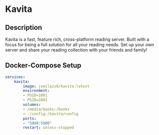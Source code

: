# Kavita

## Description
Kavita is a fast, feature rich, cross-platform reading server. Built with a focus for being a full solution for all your reading needs. Set up your own server and share your reading collection with your friends and family!

## Docker-Compose Setup

```yaml
services:
    kavita:
        image: jvmilazz0/kavita:latest
        environment:
        - PUID=1001
        - PGID=1001
        volumes:
        - /media/books:/books
        - ./config:/kavita/config
        ports:
        - "5000:5000"
        restart: unless-stopped
```
